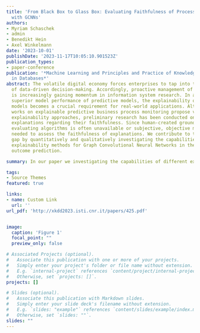 ```yaml
---
title: 'From Black Box to Glass Box: Evaluating Faithfulness of Process Predictions
  with GCNNs'
authors:
- Myriam Schaschek
- admin
- Benedikt Hein
- Axel Winkelmann
date: '2023-10-01'
publishDate: '2023-11-17T10:05:10.901523Z'
publication_types:
- paper-conference
publication: '*Machine Learning and Principles and Practice of Knowledge Discovery
  in Databases*'
abstract: The volatile digital economy forces enterprises to tap into the potential 
  of data-driven decision-making. Accordingly, proactive management of business processes 
  is increasingly gaining momentum in information system research. In addition to the 
  superior model performance of predictive models, the explainability of deep learning 
  models becomes a crucial requirement for real-world applications. Although recent 
  works on explainable predictive business process monitoring propose various 
  explainability approaches, preliminary research has been conducted on evaluating 
  explanations regarding their faithfulness. Since human-created ground truth for 
  evaluating algorithms is often unavailable or subjective, objective metrics are
  needed to assess the faithfulness of explanations. We contribute to this research
  gap by quantitatively and qualitatively investigating the capabilities of different
  explainability methods for Graph Convolutional Neural Networks in the context of
  outcome prediction.

summary: In our paper we investigating the capabilities of different explainability methods for GNNs

tags:
- Source Themes
featured: true

links:
- name: Custom Link
  url: ''
url_pdf: 'http://xkdd2023.isti.cnr.it/papers/425.pdf'


image:
  caption: 'Figure 1'
  focal_point: ""
  preview_only: false

# Associated Projects (optional).
#   Associate this publication with one or more of your projects.
#   Simply enter your project's folder or file name without extension.
#   E.g. `internal-project` references `content/project/internal-project/index.md`.
#   Otherwise, set `projects: []`.
projects: []

# Slides (optional).
#   Associate this publication with Markdown slides.
#   Simply enter your slide deck's filename without extension.
#   E.g. `slides: "example"` references `content/slides/example/index.md`.
#   Otherwise, set `slides: ""`.
slides: ""
---
```

